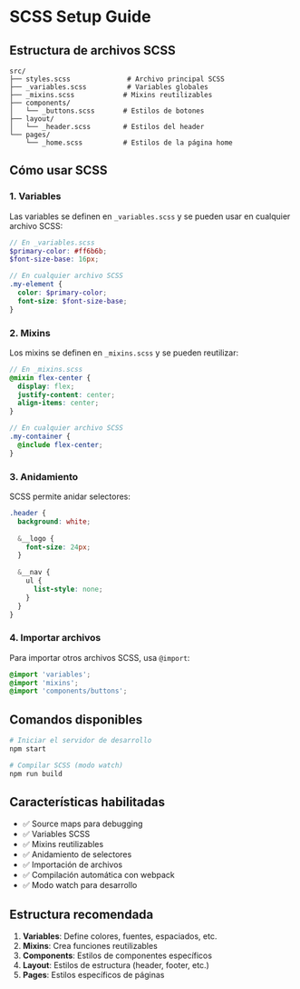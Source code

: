 # SCSS Setup Guide

## Estructura de archivos SCSS

```
src/
├── styles.scss              # Archivo principal SCSS
├── _variables.scss          # Variables globales
├── _mixins.scss            # Mixins reutilizables
├── components/
│   └── _buttons.scss       # Estilos de botones
├── layout/
│   └── _header.scss        # Estilos del header
└── pages/
    └── _home.scss          # Estilos de la página home
```

## Cómo usar SCSS

### 1. Variables
Las variables se definen en `_variables.scss` y se pueden usar en cualquier archivo SCSS:

```scss
// En _variables.scss
$primary-color: #ff6b6b;
$font-size-base: 16px;

// En cualquier archivo SCSS
.my-element {
  color: $primary-color;
  font-size: $font-size-base;
}
```

### 2. Mixins
Los mixins se definen en `_mixins.scss` y se pueden reutilizar:

```scss
// En _mixins.scss
@mixin flex-center {
  display: flex;
  justify-content: center;
  align-items: center;
}

// En cualquier archivo SCSS
.my-container {
  @include flex-center;
}
```

### 3. Anidamiento
SCSS permite anidar selectores:

```scss
.header {
  background: white;
  
  &__logo {
    font-size: 24px;
  }
  
  &__nav {
    ul {
      list-style: none;
    }
  }
}
```

### 4. Importar archivos
Para importar otros archivos SCSS, usa `@import`:

```scss
@import 'variables';
@import 'mixins';
@import 'components/buttons';
```

## Comandos disponibles

```bash
# Iniciar el servidor de desarrollo
npm start

# Compilar SCSS (modo watch)
npm run build
```

## Características habilitadas

- ✅ Source maps para debugging
- ✅ Variables SCSS
- ✅ Mixins reutilizables
- ✅ Anidamiento de selectores
- ✅ Importación de archivos
- ✅ Compilación automática con webpack
- ✅ Modo watch para desarrollo

## Estructura recomendada

1. **Variables**: Define colores, fuentes, espaciados, etc.
2. **Mixins**: Crea funciones reutilizables
3. **Components**: Estilos de componentes específicos
4. **Layout**: Estilos de estructura (header, footer, etc.)
5. **Pages**: Estilos específicos de páginas
